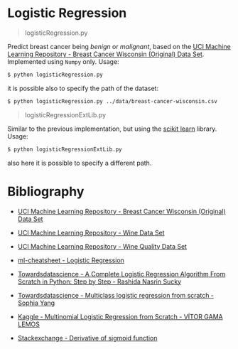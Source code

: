 # Logistic Regression




> logisticRegression.py

Predict breast cancer being *benign* or *malignant*, based on the [UCI Machine Learning Repository - Breast Cancer Wisconsin (Original) Data Set](https://archive.ics.uci.edu/ml/datasets/Breast+Cancer+Wisconsin+%28Original%29). Implemented using `Numpy` only. Usage:

```bash
$ python logisticRegression.py
```

it is possible also to specify the path of the dataset:

```bash
$ python logisticRegression.py ../data/breast-cancer-wisconsin.csv
```






> logisticRegressionExtLib.py

Similar to the previous implementation, but using the [scikit learn](https://scikit-learn.org/stable/modules/generated/sklearn.linear_model.LogisticRegression.html) library. Usage:

```bash
$ python logisticRegressionExtLib.py 
```

also here it is possible to specify a different path.



# Bibliography 

* [ UCI Machine Learning Repository - Breast Cancer Wisconsin (Original) Data Set](https://archive.ics.uci.edu/ml/datasets/Breast+Cancer+Wisconsin+%28Original%29)

* [ UCI Machine Learning Repository - Wine Data Set](https://archive.ics.uci.edu/ml/datasets/wine)

* [ UCI Machine Learning Repository - Wine Quality Data Set](https://archive.ics.uci.edu/ml/datasets/wine+quality)

* [ ml-cheatsheet - Logistic Regression](https://ml-cheatsheet.readthedocs.io/en/latest/logistic_regression.html)

* [ Towardsdatascience - A Complete Logistic Regression Algorithm From Scratch in Python: Step by Step - Rashida Nasrin Sucky](https://towardsdatascience.com/a-complete-logistic-regression-algorithm-from-scratch-in-python-step-by-step-ce33eae7d703)

* [ Towardsdatascience - Multiclass logistic regression from scratch - Sophia Yang](https://towardsdatascience.com/multiclass-logistic-regression-from-scratch-9cc0007da372)

* [Kaggle - Multinomial Logistic Regression from Scratch - VÍTOR GAMA LEMOS](https://www.kaggle.com/vitorgamalemos/multinomial-logistic-regression-from-scratch)

* [ Stackexchange - Derivative of sigmoid function ](https://math.stackexchange.com/questions/78575/derivative-of-sigmoid-function-sigma-x-frac11e-x)
